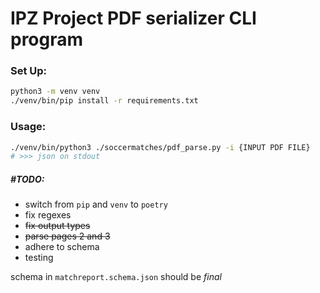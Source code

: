 # IPZ Project PDF serializer CLI program

### Set Up:
```sh
python3 -m venv venv
./venv/bin/pip install -r requirements.txt
```

### Usage:
```sh
./venv/bin/python3 ./soccermatches/pdf_parse.py -i {INPUT PDF FILE}
# >>> json on stdout
```

##### #TODO:
- switch from `pip` and `venv` to `poetry`
- fix regexes
- ~~fix output types~~
- ~~parse pages 2 and 3~~
- adhere to schema
- testing

schema in `matchreport.schema.json` should be _final_

